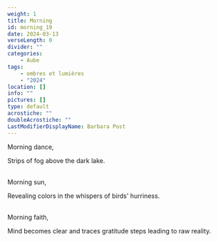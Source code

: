 ```yaml
---
weight: 1
title: Morning
id: morning_19
date: 2024-03-13
verseLength: 0
divider: ""
categories:
    - Aube
tags:
    - ombres et lumières
    - "2024"
location: []
info: ""
pictures: []
type: default
acrostiche: ""
doubleAcrostiche: ""
LastModifierDisplayName: Barbara Post
---
```

Morning dance,

Strips of fog above the dark lake.

 \
Morning sun,

Revealing colors in the whispers of birds' hurriness.

 \
Morning faith,

Mind becomes clear and traces gratitude steps leading to raw reality.